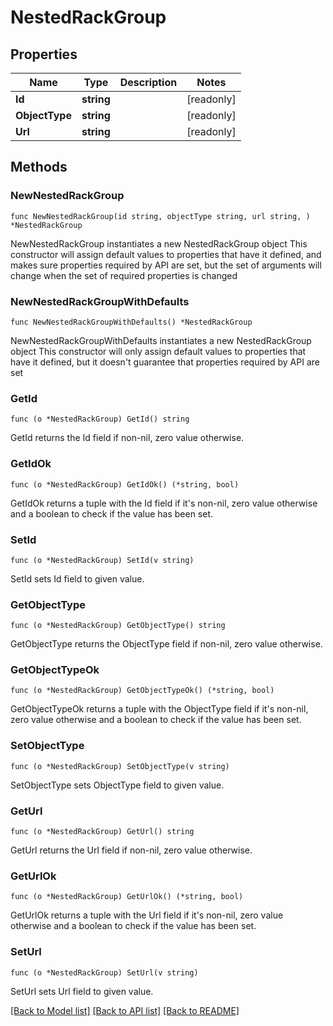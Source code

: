 # NestedRackGroup

## Properties

Name | Type | Description | Notes
------------ | ------------- | ------------- | -------------
**Id** | **string** |  | [readonly] 
**ObjectType** | **string** |  | [readonly] 
**Url** | **string** |  | [readonly] 

## Methods

### NewNestedRackGroup

`func NewNestedRackGroup(id string, objectType string, url string, ) *NestedRackGroup`

NewNestedRackGroup instantiates a new NestedRackGroup object
This constructor will assign default values to properties that have it defined,
and makes sure properties required by API are set, but the set of arguments
will change when the set of required properties is changed

### NewNestedRackGroupWithDefaults

`func NewNestedRackGroupWithDefaults() *NestedRackGroup`

NewNestedRackGroupWithDefaults instantiates a new NestedRackGroup object
This constructor will only assign default values to properties that have it defined,
but it doesn't guarantee that properties required by API are set

### GetId

`func (o *NestedRackGroup) GetId() string`

GetId returns the Id field if non-nil, zero value otherwise.

### GetIdOk

`func (o *NestedRackGroup) GetIdOk() (*string, bool)`

GetIdOk returns a tuple with the Id field if it's non-nil, zero value otherwise
and a boolean to check if the value has been set.

### SetId

`func (o *NestedRackGroup) SetId(v string)`

SetId sets Id field to given value.


### GetObjectType

`func (o *NestedRackGroup) GetObjectType() string`

GetObjectType returns the ObjectType field if non-nil, zero value otherwise.

### GetObjectTypeOk

`func (o *NestedRackGroup) GetObjectTypeOk() (*string, bool)`

GetObjectTypeOk returns a tuple with the ObjectType field if it's non-nil, zero value otherwise
and a boolean to check if the value has been set.

### SetObjectType

`func (o *NestedRackGroup) SetObjectType(v string)`

SetObjectType sets ObjectType field to given value.


### GetUrl

`func (o *NestedRackGroup) GetUrl() string`

GetUrl returns the Url field if non-nil, zero value otherwise.

### GetUrlOk

`func (o *NestedRackGroup) GetUrlOk() (*string, bool)`

GetUrlOk returns a tuple with the Url field if it's non-nil, zero value otherwise
and a boolean to check if the value has been set.

### SetUrl

`func (o *NestedRackGroup) SetUrl(v string)`

SetUrl sets Url field to given value.



[[Back to Model list]](../README.md#documentation-for-models) [[Back to API list]](../README.md#documentation-for-api-endpoints) [[Back to README]](../README.md)


